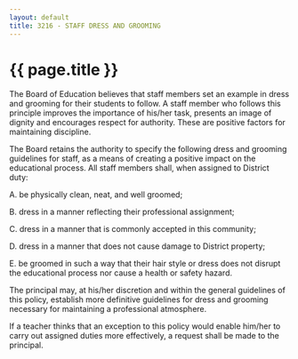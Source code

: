 ```yaml
---
layout: default
title: 3216 - STAFF DRESS AND GROOMING
---
```


{{ page.title }}
================

The Board of Education believes that staff members set an example in
dress and grooming for their students to follow. A staff member who
follows this principle improves the importance of his/her task, presents
an image of dignity and encourages respect for authority. These are
positive factors for maintaining discipline.

The Board retains the authority to specify the following dress and
grooming guidelines for staff, as a means of creating a positive impact
on the educational process. All staff members shall, when assigned to
District duty:

A. be physically clean, neat, and well groomed;

B. dress in a manner reflecting their professional assignment;

C. dress in a manner that is commonly accepted in this community;

D. dress in a manner that does not cause damage to District property;

E. be groomed in such a way that their hair style or dress does not
disrupt the educational process nor cause a health or safety hazard.

The principal may, at his/her discretion and within the general
guidelines of this policy, establish more definitive guidelines for
dress and grooming necessary for maintaining a professional atmosphere.

If a teacher thinks that an exception to this policy would enable
him/her to carry out assigned duties more effectively, a request shall
be made to the principal.
